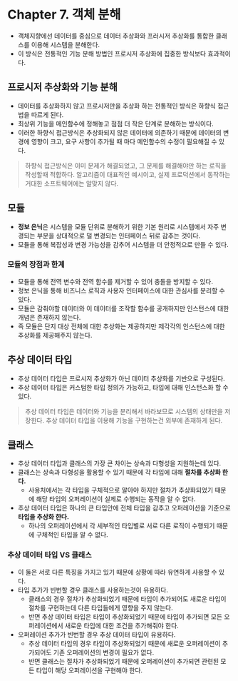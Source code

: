 # Chapter 7. 객체 분해
- 객체지향에선 데이터를 중심으로 데이터 추상화와 프러시저 추상화를 통합한 클래스를 이용해 시스템을 분해한다.
- 이 방식은 전통적인 기능 분해 방법인 프로시저 추상화에 집중한 방식보다 효과적이다.

## 프로시저 추상화와 기능 분해
- 데이터를 추상화하지 않고 프로시저만을 추상화 하는 전통적인 방식은 하향식 접근법을 따르게 된다.
- 최상위 기능을 메인함수에 정해놓고 점점 더 작은 단계로 분해하는 방식이다. 
- 이러한 하향식 접근방식은 추상화되지 않은 데이터에 의존하기 때문에 데이터의 변경에 영향이 크고, 요구 사항이 추가될 때 마다 메인함수의 수정이 필요해질 수 있다.

> 하향식 접근방식은 이미 문제가 해결되었고, 그 문제를 해결해야만 하는 로직을 작성할때 적합하다. 알고리즘이 대표적인 예시이고, 실제 프로덕션에서 동작하는 거대한 소프트웨어에는 알맞지 않다.


## 모듈
- **정보 은닉**은 시스템을 모듈 단위로 분해하기 위한 기본 원리로 시스템에서 자주 변경되는 부분을 상대적으로 덜 변경되는 인터페이스 뒤로 감추는 것이다.
- 모듈을 통해 복잡성과 변경 가능성을 감추어 시스템을 더 안정적으로 만들 수 있다.

### 모듈의 장점과 한계
- 모듈을 통해 전역 변수와 전역 함수를 제거할 수 있어 충돌을 방지할 수 있다.
- 정보 은닉을 통해 비즈니스 로직과 사용자 인터페이스에 대한 관심사를 분리할 수 있다.
- 모듈은 감춰야할 데이터와 이 데이터를 조작할 함수를 공개하지만 인스턴스에 대한 개념은 존재하지 않는다.
- 즉 모듈은 단지 대상 전체에 대한 추상화는 제공하지만 제각각의 인스턴스에 대한 추상화를 제공해주지 않는다. 

## 추상 데이터 타입
- 추상 데이터 타입은 프로시저 추상화가 아닌 데이터 추상화를 기반으로 구성된다.
- 추상 데이터 타입은 커스텀한 타입 정의가 가능하고, 타입에 대해 인스턴스화 할 수 있다.

> 추상 데이터 타입은 데이터와 기능을 분리해서 바라보므로 시스템의 상태만을 저장한다. 추상 데이터 타입을 이용해 기능을 구현하는건 외부에 존재하게 된다.

## 클래스
- 추상 데이터 타입과 클래스의 가장 큰 차이는 상속과 다형성을 지원하는데 있다.
- 클래스는 상속과 다형성을 활용할 수 있기 때문에 각 타입에 대해 **절차를 추상화 한다.**
    - 사용처에서는 각 타입을 구체적으로 알아야 하지만 절차가 추상화되었기 때문에 해당 타입의 오퍼레이션이 실제로 수행되는 동작을 알 수 없다.
- 추상 데이터 타입은 하나의 큰 타입안에 전체 타입을 감추고 오퍼레이션을 기준으로 **타입을 추상화 한다.**
    - 하나의 오퍼레이션에서 각 세부적인 타입별로 서로 다른 로직이 수행되기 때문에 구체적인 타입을 알 수 없다.  


### 추상 데이터 타입 VS 클래스
- 이 둘은 서로 다른 특징을 가지고 있기 때문에 상황에 따라 유연하게 사용할 수 있다.
- 타입 추가가 빈번할 경우 클래스를 사용하는것이 유용하다.
    - 클래스의 경우 절차가 추상화되었기 때문에 타입이 추가되어도 새로운 타입이 절차를 구현하는데 다른 타입들에게 영향을 주지 않는다.
    - 반면 추상 데이터 타입은 타입이 추상화되었기 때문에 타입이 추가되면 모든 오퍼레이션에서 새로운 타입에 대한 조건을 추가해줘야 한다.
- 오퍼레이션 추가가 빈번할 경우 추상 데이터 타입이 유용하다.
    - 추상 데이터 타입의 경우 타입이 추상화되었기 때문에 새로운 오퍼레이션이 추가되어도 기존 오퍼레이션의 변경이 필요가 없다.
    - 반면 클래스는 절차가 추상화되었기 때문에 오퍼레이션이 추가되면 관련된 모든 타입이 해당 오퍼레이션을 구현해야 한다.
